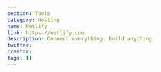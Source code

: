 ```yaml
---
section: Tools
category: Hosting
name: Netlify
link: https://netlify.com
description: Connect everything. Build anything.
twitter:
creator:
tags: []
---
```

